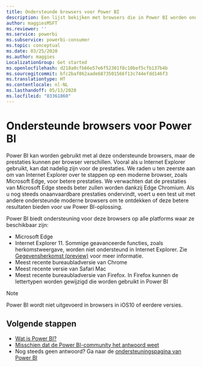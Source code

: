 ```yaml
---
title: Ondersteunde browsers voor Power BI
description: Een lijst bekijken met browsers die in Power BI worden ondersteund
author: maggiesMSFT
ms.reviewer: ''
ms.service: powerbi
ms.subservice: powerbi-consumer
ms.topic: conceptual
ms.date: 03/25/2020
ms.author: maggies
LocalizationGroup: Get started
ms.openlocfilehash: d218a0cfb66e57e6f52301f8c10bef5cfb137b4b
ms.sourcegitcommit: bfc2baf862aade6873501566f13c744efdd146f3
ms.translationtype: HT
ms.contentlocale: nl-NL
ms.lasthandoff: 05/13/2020
ms.locfileid: "83361860"
---
```

# <a name="supported-browsers-for-power-bi"></a>Ondersteunde browsers voor Power BI

Power BI kan worden gebruikt met al deze ondersteunde browsers, maar de prestaties kunnen per browser verschillen. Vooral als u Internet Explorer gebruikt, kan dat nadelig zijn voor de prestaties. We raden u ten zeerste aan om van Internet Explorer over te stappen op een moderne browser, zoals Microsoft Edge, voor betere prestaties. We verwachten dat de prestaties van Microsoft Edge steeds beter zullen worden dankzij Edge Chromium. Als u nog steeds onaanvaardbare prestaties ondervindt, voert u een test uit met andere ondersteunde moderne browsers om te ontdekken of deze betere resultaten bieden voor uw Power BI-oplossing.

Power BI biedt ondersteuning voor deze browsers op alle platforms waar ze beschikbaar zijn:

- Microsoft Edge
- Internet Explorer 11. Sommige geavanceerde functies, zoals herkomstweergave, worden niet ondersteund in Internet Explorer. Zie [Gegevensherkomst (preview)](../collaborate-share/service-data-lineage.md) voor meer informatie.
- Meest recente bureaubladversie van Chrome
- Meest recente versie van Safari Mac
- Meest recente bureaubladversie van Firefox. In Firefox kunnen de lettertypen worden gewijzigd die worden gebruikt in Power BI 

> [!NOTE]
> Power BI wordt niet uitgevoerd in browsers in iOS10 of eerdere versies.

## <a name="next-steps"></a>Volgende stappen
* [Wat is Power BI?](power-bi-overview.md)
* [Misschien dat de Power BI-community het antwoord weet](https://community.powerbi.com/)
* Nog steeds geen antwoord? Ga naar de [ondersteuningspagina van Power BI](https://powerbi.microsoft.com/support/)
